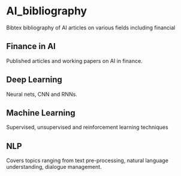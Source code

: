 # AI_bibliography
Bibtex bibliography of AI articles on various fields including financial

## Finance in AI 
Published articles and working papers on AI in finance. 

## Deep Learning 
Neural nets, CNN and RNNs. 

## Machine Learning 
Supervised, unsupervised and reinforcement learning techniques

## NLP 
Covers topics ranging from text pre-processing, natural language understanding, dialogue management. 
